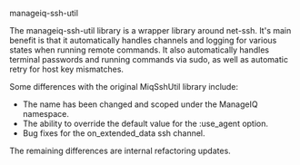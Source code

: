 manageiq-ssh-util

The manageiq-ssh-util library is a wrapper library around net-ssh. It's
main benefit is that it automatically handles channels and logging for
various states when running remote commands. It also automatically handles
terminal passwords and running commands via sudo, as well as automatic
retry for host key mismatches.

Some differences with the original MiqSshUtil library include:

* The name has been changed and scoped under the ManageIQ namespace.
* The ability to override the default value for the :use_agent option.
* Bug fixes for the on_extended_data ssh channel.

The remaining differences are internal refactoring updates.
